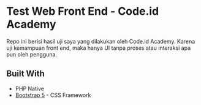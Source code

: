 # Test Web Front End - Code.id Academy

Repo ini berisi hasil uji saya yang dilakukan oleh Code.id Academy. Karena uji kemampuan front end, maka hanya UI tanpa proses atau interaksi apa pun oleh pengguna.

## Built With

* PHP Native
* [Bootstrap 5](https://getbootstrap.com/) - CSS Framework
